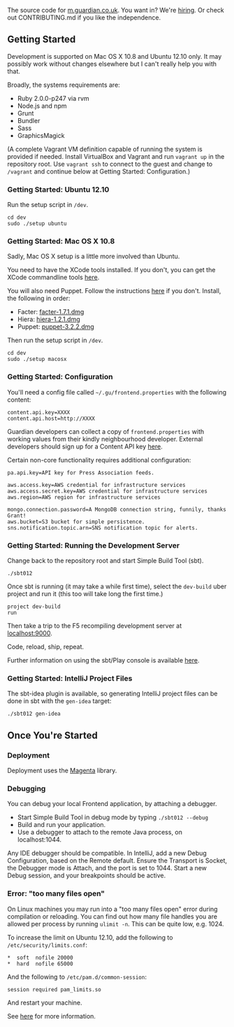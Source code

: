 The source code for [m.guardian.co.uk](m.guardian.co.uk). You want in? We're
[hiring](http://www.guardian.co.uk/workforus). Or check out CONTRIBUTING.md if
you like the independence.


Getting Started
---------------
Development is supported on Mac OS X 10.8 and Ubuntu 12.10 only. It may possibly
work without changes elsewhere but I can't really help you with that.

Broadly, the systems requirements are:

* Ruby 2.0.0-p247 via rvm
* Node.js and npm
* Grunt
* Bundler
* Sass
* GraphicsMagick


(A complete Vagrant VM definition capable of running the system is provided if
needed. Install VirtualBox and Vagrant and run `vagrant up` in the repository
root. Use `vagrant ssh` to connect to the guest and change to `/vagrant` and
continue below at Getting Started: Configuration.)


### Getting Started: Ubuntu 12.10
Run the setup script in `/dev`.

    cd dev
    sudo ./setup ubuntu


### Getting Started: Mac OS X 10.8
Sadly, Mac OS X setup is a little more involved than Ubuntu.

You need to have the XCode tools installed. If you don't, you can get the XCode
commandline tools [here](https://developer.apple.com/downloads).

You will also need Puppet. Follow the instructions
[here](http://docs.puppetlabs.com/guides/installation.html#mac-os-x) if you
don't. Install, the following in order:

* Facter: [facter-1.7.1.dmg](http://downloads.puppetlabs.com/mac/facter-1.7.1.dmg)
* Hiera: [hiera-1.2.1.dmg](http://downloads.puppetlabs.com/mac/hiera-1.2.1.dmg)
* Puppet: [puppet-3.2.2.dmg](http://downloads.puppetlabs.com/mac/puppet-3.2.2.dmg)


Then run the setup script in `/dev`.

    cd dev
    sudo ./setup macosx



### Getting Started: Configuration
You'll need a config file called `~/.gu/frontend.properties` with the following
content:

```
content.api.key=XXXX
content.api.host=http://XXXX
```

Guardian developers can collect a copy of `frontend.properties` with working
values from their kindly neighbourhood developer. External developers should
sign up for a Content API key [here](http://guardian.mashery.com).

Certain non-core functionality requires additional configuration:

````
pa.api.key=API key for Press Association feeds.

aws.access.key=AWS credential for infrastructure services
aws.access.secret.key=AWS credential for infrastructure services
aws.region=AWS region for infrastructure services

mongo.connection.password=A MongoDB connection string, funnily, thanks Grant!
aws.bucket=S3 bucket for simple persistence.
sns.notification.topic.arn=SNS notification topic for alerts.
````



### Getting Started: Running the Development Server
Change back to the repository root and start Simple Build Tool (sbt).

    ./sbt012

Once sbt is running (it may take a while first time), select the `dev-build`
uber project and run it (this too will take long the first time.)

    project dev-build
    run

Then take a trip to the F5 recompiling development server at
[localhost:9000](http://localhost:9000).

Code, reload, ship, repeat.

Further information on using the sbt/Play console is available
[here][play2-console].



### Getting Started: IntelliJ Project Files
The sbt-idea plugin is available, so generating IntelliJ project files can be
done in sbt with the `gen-idea` target:

    ./sbt012 gen-idea




Once You're Started
-------------------

### Deployment
Deployment uses the [Magenta][magenta] library.


### Debugging
You can debug your local Frontend application, by attaching a debugger.

* Start Simple Build Tool in debug mode by typing `./sbt012 --debug`
* Build and run your application.
* Use a debugger to attach to the remote Java process, on localhost:1044.

Any IDE debugger should be compatible. In IntelliJ, add a new Debug
Configuration, based on the Remote default. Ensure the Transport is Socket, the
Debugger mode is Attach, and the port is set to 1044. Start a new Debug session,
and your breakpoints should be active.


### Error: "too many files open"
On Linux machines you may run into a "too many files open" error during
compilation or reloading. You can find out how many file handles you are allowed
per process by running `ulimit -n`. This can be quite low, e.g. 1024.

To increase the limit on Ubuntu 12.10, add the following to
`/etc/security/limits.conf`:

```
*  soft  nofile 20000
*  hard  nofile 65000
```

And the following to `/etc/pam.d/common-session`:

```
session required pam_limits.so
```

And restart your machine.

See [here](http://www.cyberciti.biz/faq/linux-increase-the-maximum-number-of-open-files)
for more information.


[sbt]: http://www.scala-sbt.org
[play2-console]: https://github.com/playframework/Play20/wiki/PlayConsole
[play2-wiki]: https://github.com/playframework/Play20/wiki
[magenta]: https://github.com/guardian/deploy

